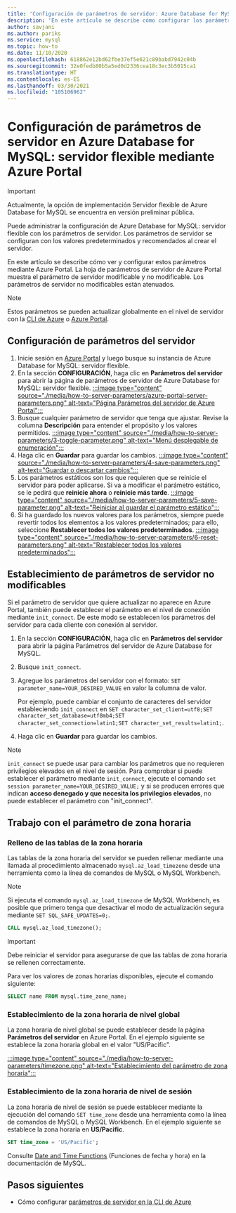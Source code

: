 ```yaml
---
title: 'Configuración de parámetros de servidor: Azure Database for MySQL: servidor flexible en Azure Portal'
description: 'En este artículo se describe cómo configurar los parámetros de servidor MySQL en Azure Database for MySQL: servidor flexible mediante Azure Portal.'
author: savjani
ms.author: pariks
ms.service: mysql
ms.topic: how-to
ms.date: 11/10/2020
ms.openlocfilehash: 618862e12bd62fbe37ef5e621c89babd7942c04b
ms.sourcegitcommit: 32e0fedb80b5a5ed0d2336cea18c3ec3b5015ca1
ms.translationtype: HT
ms.contentlocale: es-ES
ms.lasthandoff: 03/30/2021
ms.locfileid: "105106962"
---
```

# <a name="configure-server-parameters-in-azure-database-for-mysql---flexible-server-using-the-azure-portal"></a>Configuración de parámetros de servidor en Azure Database for MySQL: servidor flexible mediante Azure Portal

> [!IMPORTANT] 
> Actualmente, la opción de implementación Servidor flexible de Azure Database for MySQL se encuentra en versión preliminar pública.

Puede administrar la configuración de Azure Database for MySQL: servidor flexible con los parámetros de servidor. Los parámetros de servidor se configuran con los valores predeterminados y recomendados al crear el servidor.  

En este artículo se describe cómo ver y configurar estos parámetros mediante Azure Portal. La hoja de parámetros de servidor de Azure Portal muestra el parámetro de servidor modificable y no modificable. Los parámetros de servidor no modificables están atenuados.

>[!Note]
> Estos parámetros se pueden actualizar globalmente en el nivel de servidor con la [CLI de Azure](./how-to-configure-server-parameters-cli.md) o [Azure Portal](./how-to-configure-server-parameters-portal.md).

## <a name="configure-server-parameters"></a>Configuración de parámetros del servidor

1. Inicie sesión en [Azure Portal](https://portal.azure.com) y luego busque su instancia de Azure Database for MySQL: servidor flexible.
2. En la sección **CONFIGURACIÓN**, haga clic en **Parámetros del servidor** para abrir la página de parámetros de servidor de Azure Database for MySQL: servidor flexible.
[:::image type="content" source="./media/how-to-server-parameters/azure-portal-server-parameters.png" alt-text="Página Parámetros del servidor de Azure Portal":::](./media/how-to-server-parameters/azure-portal-server-parameters.png#lightbox)
3. Busque cualquier parámetro de servidor que tenga que ajustar. Revise la columna **Descripción** para entender el propósito y los valores permitidos.
[:::image type="content" source="./media/how-to-server-parameters/3-toggle-parameter.png" alt-text="Menú desplegable de enumeración":::](./media/how-to-server-parameters/3-toggle-parameter.png#lightbox)
4. Haga clic en **Guardar** para guardar los cambios.
[:::image type="content" source="./media/how-to-server-parameters/4-save-parameters.png" alt-text="Guardar o descartar cambios":::](./media/how-to-server-parameters/4-save-parameters.png#lightbox)
5. Los parámetros estáticos son los que requieren que se reinicie el servidor para poder aplicarse. Si va a modificar el parámetro estático, se le pedirá que **reinicie ahora** o **reinicie más tarde**.
[:::image type="content" source="./media/how-to-server-parameters/5-save-parameter.png" alt-text="Reiniciar al guardar el parámetro estático":::](./media/how-to-server-parameters/5-save-parameter.png#lightbox)
6. Si ha guardado los nuevos valores para los parámetros, siempre puede revertir todos los elementos a los valores predeterminados; para ello, seleccione **Restablecer todos los valores predeterminados**.
[:::image type="content" source="./media/how-to-server-parameters/6-reset-parameters.png" alt-text="Restablecer todos los valores predeterminados":::](./media/how-to-server-parameters/6-reset-parameters.png#lightbox)

## <a name="setting-non-modifiable-server-parameters"></a>Establecimiento de parámetros de servidor no modificables

Si el parámetro de servidor que quiere actualizar no aparece en Azure Portal, también puede establecer el parámetro en el nivel de conexión mediante `init_connect`. De este modo se establecen los parámetros del servidor para cada cliente con conexión al servidor. 

1. En la sección **CONFIGURACIÓN**, haga clic en **Parámetros del servidor** para abrir la página Parámetros del servidor de Azure Database for MySQL.
2. Busque `init_connect`.
3. Agregue los parámetros del servidor con el formato: `SET parameter_name=YOUR_DESIRED_VALUE` en valor la columna de valor.

    Por ejemplo, puede cambiar el conjunto de caracteres del servidor estableciendo `init_connect` en `SET character_set_client=utf8;SET character_set_database=utf8mb4;SET character_set_connection=latin1;SET character_set_results=latin1;`.
4. Haga clic en **Guardar** para guardar los cambios.

>[!Note]
> `init_connect` se puede usar para cambiar los parámetros que no requieren privilegios elevados en el nivel de sesión. Para comprobar si puede establecer el parámetro mediante `init_connect`, ejecute el comando `set session parameter_name=YOUR_DESIRED_VALUE;` y si se producen errores que indican **acceso denegado y que necesita los privilegios elevados**, no puede establecer el parámetro con "init_connect".

## <a name="working-with-the-time-zone-parameter"></a>Trabajo con el parámetro de zona horaria

### <a name="populating-the-time-zone-tables"></a>Relleno de las tablas de la zona horaria

Las tablas de la zona horaria del servidor se pueden rellenar mediante una llamada al procedimiento almacenado `mysql.az_load_timezone` desde una herramienta como la línea de comandos de MySQL o MySQL Workbench.

> [!NOTE]
> Si ejecuta el comando `mysql.az_load_timezone` de MySQL Workbench, es posible que primero tenga que desactivar el modo de actualización segura mediante `SET SQL_SAFE_UPDATES=0;`.

```sql
CALL mysql.az_load_timezone();
```

> [!IMPORTANT]
> Debe reiniciar el servidor para asegurarse de que las tablas de zona horaria se rellenen correctamente.<!-- FIX ME To restart the server, use the [Azure portal](how-to-restart-server-portal.md) or [CLI](how-to-restart-server-cli.md).-->

Para ver los valores de zonas horarias disponibles, ejecute el comando siguiente:

```sql
SELECT name FROM mysql.time_zone_name;
```

### <a name="setting-the-global-level-time-zone"></a>Establecimiento de la zona horaria de nivel global

La zona horaria de nivel global se puede establecer desde la página **Parámetros del servidor** en Azure Portal. En el ejemplo siguiente se establece la zona horaria global en el valor "US/Pacific".

[:::image type="content" source="./media/how-to-server-parameters/timezone.png" alt-text="Establecimiento del parámetro de zona horaria":::](./media/how-to-server-parameters/timezone.png#lightbox)

### <a name="setting-the-session-level-time-zone"></a>Establecimiento de la zona horaria de nivel de sesión

La zona horaria de nivel de sesión se puede establecer mediante la ejecución del comando `SET time_zone` desde una herramienta como la línea de comandos de MySQL o MySQL Workbench. En el ejemplo siguiente se establece la zona horaria en **US/Pacific**.

```sql
SET time_zone = 'US/Pacific';
```

Consulte [Date and Time Functions](https://dev.mysql.com/doc/refman/5.7/en/date-and-time-functions.html#function_convert-tz) (Funciones de fecha y hora) en la documentación de MySQL.

## <a name="next-steps"></a>Pasos siguientes

- Cómo configurar [parámetros de servidor en la CLI de Azure](./how-to-configure-server-parameters-cli.md)
